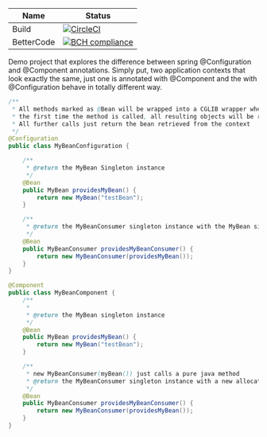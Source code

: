 
Name     | Status |
-------- | ------ |
Build    | [![CircleCI](https://circleci.com/gh/ipgur/spring-config-playground.svg?style=svg)](https://circleci.com/gh/ipgur/spring-config-playground) |
BetterCode    | [![BCH compliance](https://bettercodehub.com/edge/badge/ipgur/spring-config-playground?branch=master)](https://bettercodehub.com/)|


Demo project that explores the difference between spring @Configuration and @Component annotations.
Simply put, two application contexts that look exactly the same, just one is annotated with @Component and the with @Configuration
behave in totally different way.
  
```java
/**
 * All methods marked as @Bean will be wrapped into a CGLIB wrapper where
 * the first time the method is called, all resulting objects will be registered in the spring context
 * All further calls just return the bean retrieved from the context
 */
@Configuration
public class MyBeanConfiguration {

    /**
     * @return the MyBean Singleton instance
     */
    @Bean
    public MyBean providesMyBean() {
        return new MyBean("testBean");
    }

    /**
     * @return the MyBeanConsumer singleton instance with the MyBean singleton instance as a member
     */
    @Bean
    public MyBeanConsumer providesMyBeanConsumer() {
        return new MyBeanConsumer(providesMyBean());
    }
}

@Component
public class MyBeanComponent {
    /**
     *
     * @return the MyBean singleton instance
     */
    @Bean
    public MyBean providesMyBean() {
        return new MyBean("testBean");
    }

    /**
     * new MyBeanConsumer(myBean()) just calls a pure java method
     * @return the MyBeanConsumer singleton instance with a new allocated MyBean instance different from the bean above
     */
    @Bean
    public MyBeanConsumer providesMyBeanConsumer() {
        return new MyBeanConsumer(providesMyBean());
    }
}

```  
